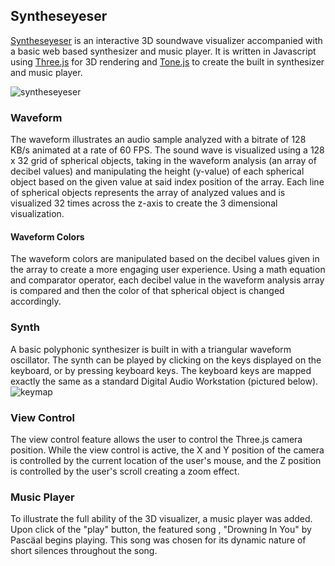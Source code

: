 ## Syntheseyeser

[Syntheseyeser](http://chrishakos.com/syntheseyeser/) is an interactive 3D soundwave visualizer accompanied with a basic web based synthesizer and music player. It is written in Javascript using [Three.js](https://github.com/mrdoob/three.js) for 3D rendering and [Tone.js](https://github.com/Tonejs/Tone.js/) to create the built in synthesizer and music player.

![syntheseyeser](https://github.com/chrishakos/Syntheseyes/blob/master/syntheseyeser.jpg)


### Waveform

The waveform illustrates an audio sample analyzed with a bitrate of 128 KB/s animated at a rate of 60 FPS. The sound wave is visualized using a 128 x 32 grid of spherical objects, taking in the waveform analysis (an array of decibel values) and manipulating the height (y-value) of each spherical object based on the given value at said index position of the array. Each line of spherical objects represents the array of analyzed values and is visualized 32 times across the z-axis to create the 3 dimensional visualization.

#### Waveform Colors

The waveform colors are manipulated based on the decibel values given in the array to create a more engaging user experience. Using a math equation and comparator operator, each decibel value in the waveform analysis array is compared and then the color of that spherical object is changed accordingly.

### Synth

A basic polyphonic synthesizer is built in with a triangular waveform oscillator. The synth can be played by clicking on the keys displayed on the keyboard, or by pressing keyboard keys. The keyboard keys are mapped exactly the same as a standard Digital Audio Workstation (pictured below).
![keymap](https://github.com/chrishakos/Syntheseyes/blob/master/keymap.png)


### View Control

The view control feature allows the user to control the Three.js camera position. While the view control is active, the X and Y position of the camera is controlled by the current location of the user's mouse, and the Z position is controlled by the user's scroll creating a zoom effect.

### Music Player

To illustrate the full ability of the 3D visualizer, a music player was added. Upon click of the "play" button, the featured song , "Drowning In You" by Pascäal begins playing. This song was chosen for its dynamic nature of short silences throughout the song.
